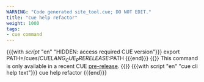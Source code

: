 ```yaml
---
WARNING: "Code generated site_tool.cue; DO NOT EDIT."
title: "cue help refactor"
weight: 1000
tags:
- cue command
---
```

{{{with _script_ "en" "HIDDEN: access required CUE version"}}}
export PATH=/cues/$CUELANG_CUE_PRERELEASE:$PATH
{{{end}}}
{{<info>}}
This command is only available in a recent CUE
[pre-release]({{<relref"docs/introduction/installation/#download-an-official-cue-binary">}}).
{{</info>}}
{{{with script "en" "cue cli help text"}}}
cue help refactor
{{{end}}}
